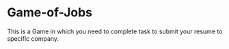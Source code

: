 Game-of-Jobs
============

This is a Game in which you need to complete task to submit your resume to specific company.
